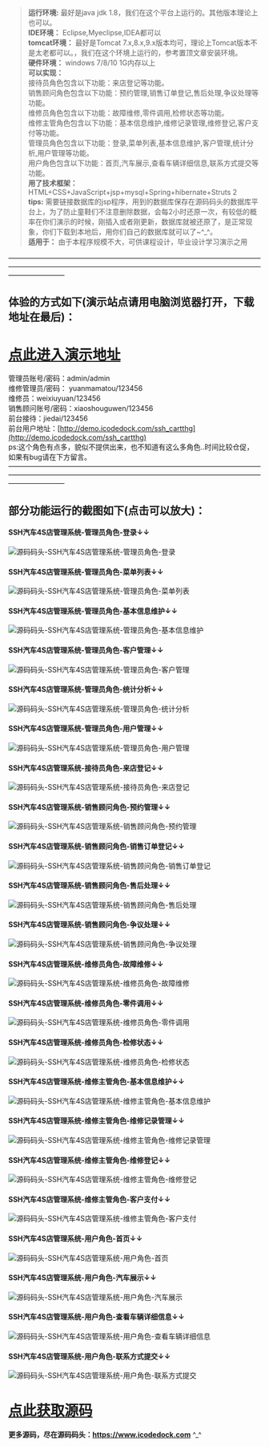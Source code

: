 >  **运行环境:** 最好是java jdk 1.8，我们在这个平台上运行的。其他版本理论上也可以。  
>  **IDE环境：** Eclipse,Myeclipse,IDEA都可以  
>  **tomcat环境：** 最好是Tomcat 7.x,8.x,9.x版本均可，理论上Tomcat版本不是太老都可以。，我们在这个环境上运行的，参考置顶文章安装环境。  
>  **硬件环境：** windows 7/8/10 1G内存以上  
>  **可以实现：**   
接待员角色包含以下功能：来店登记等功能。  
销售顾问角色包含以下功能：预约管理,销售订单登记,售后处理,争议处理等功能。  
维修员角色包含以下功能：故障维修,零件调用,检修状态等功能。  
维修主管角色包含以下功能：基本信息维护,维修记录管理,维修登记,客户支付等功能。  
管理员角色包含以下功能：登录,菜单列表,基本信息维护,客户管理,统计分析,用户管理等功能。  
用户角色包含以下功能：首页,汽车展示,查看车辆详细信息,联系方式提交等功能。  
>  **用了技术框架：** HTML+CSS+JavaScript+jsp+mysql+Spring+hibernate+Struts 2  
>  **tips:** 需要链接数据库的jsp程序，用到的数据库保存在源码码头的数据库平台上，为了防止童鞋们不注意删除数据，会每2小时还原一次，有较低的概率在你们演示的时候，刚插入或者刚更新，数据库就被还原了，是正常现象，你们下载到本地后，用你们自己的数据库就可以了~^_^。  
>  **适用于：** 由于本程序规模不大，可供课程设计，毕业设计学习演示之用  
  

————————————————————————————————————————————————————————————————————————————————
## 体验的方式如下(演示站点请用电脑浏览器打开，下载地址在最后)：  
# <a rel="nofollow"  href="http://www.csbishe.cn:15026/ssh_cartthg/Background" target="_blank"><u>点此进入演示地址</u></a>
管理员账号/密码：admin/admin  
维修管理员/密码： yuanmamatou/123456  
维修员：weixiuyuan/123456  
销售顾问账号/密码：xiaoshouguwen/123456  
前台接待：jiedai/123456  
前台用户地址：[http://demo.icodedock.com/ssh_cartthg](http://demo.icodedock.com/ssh_cartthg)  
ps:这个角色有点多，貌似不提供出来，也不知道有这么多角色..时间比较仓促，如果有bug请在下方留言。  
————————————————————————————————————————————————————————————————————————————————
## 部分功能运行的截图如下(点击可以放大)：
#### SSH汽车4S店管理系统-管理员角色-登录↓↓
![源码码头-SSH汽车4S店管理系统-管理员角色-登录](http://images.icodedock.com/JAVA/JAVAEE/SSH%E6%B1%BD%E8%BD%A64S%E5%BA%97%E7%AE%A1%E7%90%86%E7%B3%BB%E7%BB%9F/%E7%AE%A1%E7%90%86%E5%91%98%E8%A7%92%E8%89%B2/%E7%99%BB%E5%BD%95.png?imageView2/0/format/jpg/interlace/1/q/100|watermark/1/image/aHR0cDovL2ltYWdlcy5pY29kZWRvY2suY29tL21hcmsucG5n/dissolve/80/gravity/SouthEast/dx/10/dy/10|imageslim)
#### SSH汽车4S店管理系统-管理员角色-菜单列表↓↓
![源码码头-SSH汽车4S店管理系统-管理员角色-菜单列表](http://images.icodedock.com/JAVA/JAVAEE/SSH%E6%B1%BD%E8%BD%A64S%E5%BA%97%E7%AE%A1%E7%90%86%E7%B3%BB%E7%BB%9F/%E7%AE%A1%E7%90%86%E5%91%98%E8%A7%92%E8%89%B2/%E8%8F%9C%E5%8D%95%E5%88%97%E8%A1%A8.png?imageView2/0/format/jpg/interlace/1/q/100|watermark/1/image/aHR0cDovL2ltYWdlcy5pY29kZWRvY2suY29tL21hcmsucG5n/dissolve/80/gravity/SouthEast/dx/10/dy/10|imageslim)
#### SSH汽车4S店管理系统-管理员角色-基本信息维护↓↓
![源码码头-SSH汽车4S店管理系统-管理员角色-基本信息维护](http://images.icodedock.com/JAVA/JAVAEE/SSH%E6%B1%BD%E8%BD%A64S%E5%BA%97%E7%AE%A1%E7%90%86%E7%B3%BB%E7%BB%9F/%E7%AE%A1%E7%90%86%E5%91%98%E8%A7%92%E8%89%B2/%E5%9F%BA%E6%9C%AC%E4%BF%A1%E6%81%AF%E7%BB%B4%E6%8A%A4.png?imageView2/0/format/jpg/interlace/1/q/100|watermark/1/image/aHR0cDovL2ltYWdlcy5pY29kZWRvY2suY29tL21hcmsucG5n/dissolve/80/gravity/SouthEast/dx/10/dy/10|imageslim)
#### SSH汽车4S店管理系统-管理员角色-客户管理↓↓
![源码码头-SSH汽车4S店管理系统-管理员角色-客户管理](http://images.icodedock.com/JAVA/JAVAEE/SSH%E6%B1%BD%E8%BD%A64S%E5%BA%97%E7%AE%A1%E7%90%86%E7%B3%BB%E7%BB%9F/%E7%AE%A1%E7%90%86%E5%91%98%E8%A7%92%E8%89%B2/%E5%AE%A2%E6%88%B7%E7%AE%A1%E7%90%86.png?imageView2/0/format/jpg/interlace/1/q/100|watermark/1/image/aHR0cDovL2ltYWdlcy5pY29kZWRvY2suY29tL21hcmsucG5n/dissolve/80/gravity/SouthEast/dx/10/dy/10|imageslim)
#### SSH汽车4S店管理系统-管理员角色-统计分析↓↓
![源码码头-SSH汽车4S店管理系统-管理员角色-统计分析](http://images.icodedock.com/JAVA/JAVAEE/SSH%E6%B1%BD%E8%BD%A64S%E5%BA%97%E7%AE%A1%E7%90%86%E7%B3%BB%E7%BB%9F/%E7%AE%A1%E7%90%86%E5%91%98%E8%A7%92%E8%89%B2/%E7%BB%9F%E8%AE%A1%E5%88%86%E6%9E%90.png?imageView2/0/format/jpg/interlace/1/q/100|watermark/1/image/aHR0cDovL2ltYWdlcy5pY29kZWRvY2suY29tL21hcmsucG5n/dissolve/80/gravity/SouthEast/dx/10/dy/10|imageslim)
#### SSH汽车4S店管理系统-管理员角色-用户管理↓↓
![源码码头-SSH汽车4S店管理系统-管理员角色-用户管理](http://images.icodedock.com/JAVA/JAVAEE/SSH%E6%B1%BD%E8%BD%A64S%E5%BA%97%E7%AE%A1%E7%90%86%E7%B3%BB%E7%BB%9F/%E7%AE%A1%E7%90%86%E5%91%98%E8%A7%92%E8%89%B2/%E7%94%A8%E6%88%B7%E7%AE%A1%E7%90%86.png?imageView2/0/format/jpg/interlace/1/q/100|watermark/1/image/aHR0cDovL2ltYWdlcy5pY29kZWRvY2suY29tL21hcmsucG5n/dissolve/80/gravity/SouthEast/dx/10/dy/10|imageslim)
#### SSH汽车4S店管理系统-接待员角色-来店登记↓↓
![源码码头-SSH汽车4S店管理系统-接待员角色-来店登记](http://images.icodedock.com/JAVA/JAVAEE/SSH%E6%B1%BD%E8%BD%A64S%E5%BA%97%E7%AE%A1%E7%90%86%E7%B3%BB%E7%BB%9F/%E6%8E%A5%E5%BE%85%E5%91%98%E8%A7%92%E8%89%B2/%E6%9D%A5%E5%BA%97%E7%99%BB%E8%AE%B0.png?imageView2/0/format/jpg/interlace/1/q/100|watermark/1/image/aHR0cDovL2ltYWdlcy5pY29kZWRvY2suY29tL21hcmsucG5n/dissolve/80/gravity/SouthEast/dx/10/dy/10|imageslim)
#### SSH汽车4S店管理系统-销售顾问角色-预约管理↓↓
![源码码头-SSH汽车4S店管理系统-销售顾问角色-预约管理](http://images.icodedock.com/JAVA/JAVAEE/SSH%E6%B1%BD%E8%BD%A64S%E5%BA%97%E7%AE%A1%E7%90%86%E7%B3%BB%E7%BB%9F/%E9%94%80%E5%94%AE%E9%A1%BE%E9%97%AE%E8%A7%92%E8%89%B2/%E9%A2%84%E7%BA%A6%E7%AE%A1%E7%90%86.png?imageView2/0/format/jpg/interlace/1/q/100|watermark/1/image/aHR0cDovL2ltYWdlcy5pY29kZWRvY2suY29tL21hcmsucG5n/dissolve/80/gravity/SouthEast/dx/10/dy/10|imageslim)
#### SSH汽车4S店管理系统-销售顾问角色-销售订单登记↓↓
![源码码头-SSH汽车4S店管理系统-销售顾问角色-销售订单登记](http://images.icodedock.com/JAVA/JAVAEE/SSH%E6%B1%BD%E8%BD%A64S%E5%BA%97%E7%AE%A1%E7%90%86%E7%B3%BB%E7%BB%9F/%E9%94%80%E5%94%AE%E9%A1%BE%E9%97%AE%E8%A7%92%E8%89%B2/%E9%94%80%E5%94%AE%E8%AE%A2%E5%8D%95%E7%99%BB%E8%AE%B0.png?imageView2/0/format/jpg/interlace/1/q/100|watermark/1/image/aHR0cDovL2ltYWdlcy5pY29kZWRvY2suY29tL21hcmsucG5n/dissolve/80/gravity/SouthEast/dx/10/dy/10|imageslim)
#### SSH汽车4S店管理系统-销售顾问角色-售后处理↓↓
![源码码头-SSH汽车4S店管理系统-销售顾问角色-售后处理](http://images.icodedock.com/JAVA/JAVAEE/SSH%E6%B1%BD%E8%BD%A64S%E5%BA%97%E7%AE%A1%E7%90%86%E7%B3%BB%E7%BB%9F/%E9%94%80%E5%94%AE%E9%A1%BE%E9%97%AE%E8%A7%92%E8%89%B2/%E5%94%AE%E5%90%8E%E5%A4%84%E7%90%86.png?imageView2/0/format/jpg/interlace/1/q/100|watermark/1/image/aHR0cDovL2ltYWdlcy5pY29kZWRvY2suY29tL21hcmsucG5n/dissolve/80/gravity/SouthEast/dx/10/dy/10|imageslim)
#### SSH汽车4S店管理系统-销售顾问角色-争议处理↓↓
![源码码头-SSH汽车4S店管理系统-销售顾问角色-争议处理](http://images.icodedock.com/JAVA/JAVAEE/SSH%E6%B1%BD%E8%BD%A64S%E5%BA%97%E7%AE%A1%E7%90%86%E7%B3%BB%E7%BB%9F/%E9%94%80%E5%94%AE%E9%A1%BE%E9%97%AE%E8%A7%92%E8%89%B2/%E4%BA%89%E8%AE%AE%E5%A4%84%E7%90%86.png?imageView2/0/format/jpg/interlace/1/q/100|watermark/1/image/aHR0cDovL2ltYWdlcy5pY29kZWRvY2suY29tL21hcmsucG5n/dissolve/80/gravity/SouthEast/dx/10/dy/10|imageslim)
#### SSH汽车4S店管理系统-维修员角色-故障维修↓↓
![源码码头-SSH汽车4S店管理系统-维修员角色-故障维修](http://images.icodedock.com/JAVA/JAVAEE/SSH%E6%B1%BD%E8%BD%A64S%E5%BA%97%E7%AE%A1%E7%90%86%E7%B3%BB%E7%BB%9F/%E7%BB%B4%E4%BF%AE%E5%91%98%E8%A7%92%E8%89%B2/%E6%95%85%E9%9A%9C%E7%BB%B4%E4%BF%AE.png?imageView2/0/format/jpg/interlace/1/q/100|watermark/1/image/aHR0cDovL2ltYWdlcy5pY29kZWRvY2suY29tL21hcmsucG5n/dissolve/80/gravity/SouthEast/dx/10/dy/10|imageslim)
#### SSH汽车4S店管理系统-维修员角色-零件调用↓↓
![源码码头-SSH汽车4S店管理系统-维修员角色-零件调用](http://images.icodedock.com/JAVA/JAVAEE/SSH%E6%B1%BD%E8%BD%A64S%E5%BA%97%E7%AE%A1%E7%90%86%E7%B3%BB%E7%BB%9F/%E7%BB%B4%E4%BF%AE%E5%91%98%E8%A7%92%E8%89%B2/%E9%9B%B6%E4%BB%B6%E8%B0%83%E7%94%A8.png?imageView2/0/format/jpg/interlace/1/q/100|watermark/1/image/aHR0cDovL2ltYWdlcy5pY29kZWRvY2suY29tL21hcmsucG5n/dissolve/80/gravity/SouthEast/dx/10/dy/10|imageslim)
#### SSH汽车4S店管理系统-维修员角色-检修状态↓↓
![源码码头-SSH汽车4S店管理系统-维修员角色-检修状态](http://images.icodedock.com/JAVA/JAVAEE/SSH%E6%B1%BD%E8%BD%A64S%E5%BA%97%E7%AE%A1%E7%90%86%E7%B3%BB%E7%BB%9F/%E7%BB%B4%E4%BF%AE%E5%91%98%E8%A7%92%E8%89%B2/%E6%A3%80%E4%BF%AE%E7%8A%B6%E6%80%81.png?imageView2/0/format/jpg/interlace/1/q/100|watermark/1/image/aHR0cDovL2ltYWdlcy5pY29kZWRvY2suY29tL21hcmsucG5n/dissolve/80/gravity/SouthEast/dx/10/dy/10|imageslim)
#### SSH汽车4S店管理系统-维修主管角色-基本信息维护↓↓
![源码码头-SSH汽车4S店管理系统-维修主管角色-基本信息维护](http://images.icodedock.com/JAVA/JAVAEE/SSH%E6%B1%BD%E8%BD%A64S%E5%BA%97%E7%AE%A1%E7%90%86%E7%B3%BB%E7%BB%9F/%E7%BB%B4%E4%BF%AE%E4%B8%BB%E7%AE%A1%E8%A7%92%E8%89%B2/%E5%9F%BA%E6%9C%AC%E4%BF%A1%E6%81%AF%E7%BB%B4%E6%8A%A4.png?imageView2/0/format/jpg/interlace/1/q/100|watermark/1/image/aHR0cDovL2ltYWdlcy5pY29kZWRvY2suY29tL21hcmsucG5n/dissolve/80/gravity/SouthEast/dx/10/dy/10|imageslim)
#### SSH汽车4S店管理系统-维修主管角色-维修记录管理↓↓
![源码码头-SSH汽车4S店管理系统-维修主管角色-维修记录管理](http://images.icodedock.com/JAVA/JAVAEE/SSH%E6%B1%BD%E8%BD%A64S%E5%BA%97%E7%AE%A1%E7%90%86%E7%B3%BB%E7%BB%9F/%E7%BB%B4%E4%BF%AE%E4%B8%BB%E7%AE%A1%E8%A7%92%E8%89%B2/%E7%BB%B4%E4%BF%AE%E8%AE%B0%E5%BD%95%E7%AE%A1%E7%90%86.png?imageView2/0/format/jpg/interlace/1/q/100|watermark/1/image/aHR0cDovL2ltYWdlcy5pY29kZWRvY2suY29tL21hcmsucG5n/dissolve/80/gravity/SouthEast/dx/10/dy/10|imageslim)
#### SSH汽车4S店管理系统-维修主管角色-维修登记↓↓
![源码码头-SSH汽车4S店管理系统-维修主管角色-维修登记](http://images.icodedock.com/JAVA/JAVAEE/SSH%E6%B1%BD%E8%BD%A64S%E5%BA%97%E7%AE%A1%E7%90%86%E7%B3%BB%E7%BB%9F/%E7%BB%B4%E4%BF%AE%E4%B8%BB%E7%AE%A1%E8%A7%92%E8%89%B2/%E7%BB%B4%E4%BF%AE%E7%99%BB%E8%AE%B0.png?imageView2/0/format/jpg/interlace/1/q/100|watermark/1/image/aHR0cDovL2ltYWdlcy5pY29kZWRvY2suY29tL21hcmsucG5n/dissolve/80/gravity/SouthEast/dx/10/dy/10|imageslim)
#### SSH汽车4S店管理系统-维修主管角色-客户支付↓↓
![源码码头-SSH汽车4S店管理系统-维修主管角色-客户支付](http://images.icodedock.com/JAVA/JAVAEE/SSH%E6%B1%BD%E8%BD%A64S%E5%BA%97%E7%AE%A1%E7%90%86%E7%B3%BB%E7%BB%9F/%E7%BB%B4%E4%BF%AE%E4%B8%BB%E7%AE%A1%E8%A7%92%E8%89%B2/%E5%AE%A2%E6%88%B7%E6%94%AF%E4%BB%98.png?imageView2/0/format/jpg/interlace/1/q/100|watermark/1/image/aHR0cDovL2ltYWdlcy5pY29kZWRvY2suY29tL21hcmsucG5n/dissolve/80/gravity/SouthEast/dx/10/dy/10|imageslim)
#### SSH汽车4S店管理系统-用户角色-首页↓↓
![源码码头-SSH汽车4S店管理系统-用户角色-首页](http://images.icodedock.com/JAVA/JAVAEE/SSH%E6%B1%BD%E8%BD%A64S%E5%BA%97%E7%AE%A1%E7%90%86%E7%B3%BB%E7%BB%9F/%E7%94%A8%E6%88%B7%E8%A7%92%E8%89%B2/%E9%A6%96%E9%A1%B5.png?imageView2/0/format/jpg/interlace/1/q/100|watermark/1/image/aHR0cDovL2ltYWdlcy5pY29kZWRvY2suY29tL21hcmsucG5n/dissolve/80/gravity/SouthEast/dx/10/dy/10|imageslim)
#### SSH汽车4S店管理系统-用户角色-汽车展示↓↓
![源码码头-SSH汽车4S店管理系统-用户角色-汽车展示](http://images.icodedock.com/JAVA/JAVAEE/SSH%E6%B1%BD%E8%BD%A64S%E5%BA%97%E7%AE%A1%E7%90%86%E7%B3%BB%E7%BB%9F/%E7%94%A8%E6%88%B7%E8%A7%92%E8%89%B2/%E6%B1%BD%E8%BD%A6%E5%B1%95%E7%A4%BA.png?imageView2/0/format/jpg/interlace/1/q/100|watermark/1/image/aHR0cDovL2ltYWdlcy5pY29kZWRvY2suY29tL21hcmsucG5n/dissolve/80/gravity/SouthEast/dx/10/dy/10|imageslim)
#### SSH汽车4S店管理系统-用户角色-查看车辆详细信息↓↓
![源码码头-SSH汽车4S店管理系统-用户角色-查看车辆详细信息](http://images.icodedock.com/JAVA/JAVAEE/SSH%E6%B1%BD%E8%BD%A64S%E5%BA%97%E7%AE%A1%E7%90%86%E7%B3%BB%E7%BB%9F/%E7%94%A8%E6%88%B7%E8%A7%92%E8%89%B2/%E6%9F%A5%E7%9C%8B%E8%BD%A6%E8%BE%86%E8%AF%A6%E7%BB%86%E4%BF%A1%E6%81%AF.png?imageView2/0/format/jpg/interlace/1/q/100|watermark/1/image/aHR0cDovL2ltYWdlcy5pY29kZWRvY2suY29tL21hcmsucG5n/dissolve/80/gravity/SouthEast/dx/10/dy/10|imageslim)
#### SSH汽车4S店管理系统-用户角色-联系方式提交↓↓
![源码码头-SSH汽车4S店管理系统-用户角色-联系方式提交](http://images.icodedock.com/JAVA/JAVAEE/SSH%E6%B1%BD%E8%BD%A64S%E5%BA%97%E7%AE%A1%E7%90%86%E7%B3%BB%E7%BB%9F/%E7%94%A8%E6%88%B7%E8%A7%92%E8%89%B2/%E8%81%94%E7%B3%BB%E6%96%B9%E5%BC%8F%E6%8F%90%E4%BA%A4.png?imageView2/0/format/jpg/interlace/1/q/100|watermark/1/image/aHR0cDovL2ltYWdlcy5pY29kZWRvY2suY29tL21hcmsucG5n/dissolve/80/gravity/SouthEast/dx/10/dy/10|imageslim)
# <a rel="nofollow" href="http://www.icodedock.com/article/a80" target="_blank"><u>点此获取源码</u></a>
**更多源码，尽在源码码头：<a href="https://www.icodedock.com">https://www.icodedock.com<a>** ^_^
<p style="display:none"  >本源码关键字：买车 购车 汽车店 4s店 汽车店客户 swing 窗体 网页 毕业设计 课程设计 web 网站 程序 软件 管理系统 gui</p>